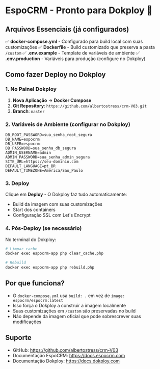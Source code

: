 # EspoCRM - Pronto para Dokploy 🚀

## Arquivos Essenciais (já configurados)

✅ **docker-compose.yml** - Configurado para build local com suas customizações
✅ **Dockerfile** - Build customizado que preserva a pasta `/custom`
✅ **.env.example** - Template de variáveis de ambiente
✅ **.env.production** - Variáveis para produção (configure no Dokploy)

## Como fazer Deploy no Dokploy

### 1. No Painel Dokploy

1. **Nova Aplicação** → **Docker Compose**
2. **Git Repository**: `https://github.com/albertostress/crm-V03.git`
3. **Branch**: `master`

### 2. Variáveis de Ambiente (configurar no Dokploy)

```env
DB_ROOT_PASSWORD=sua_senha_root_segura
DB_NAME=espocrm
DB_USER=espocrm
DB_PASSWORD=sua_senha_db_segura
ADMIN_USERNAME=admin
ADMIN_PASSWORD=sua_senha_admin_segura
SITE_URL=https://seu-dominio.com
DEFAULT_LANGUAGE=pt_BR
DEFAULT_TIMEZONE=America/Sao_Paulo
```

### 3. Deploy

Clique em **Deploy** - O Dokploy faz tudo automaticamente:
- Build da imagem com suas customizações
- Start dos containers
- Configuração SSL com Let's Encrypt

### 4. Pós-Deploy (se necessário)

No terminal do Dokploy:
```bash
# Limpar cache
docker exec espocrm-app php clear_cache.php

# Rebuild
docker exec espocrm-app php rebuild.php
```

## Por que funciona?

- O `docker-compose.yml` usa `build: .` em vez de `image: espocrm/espocrm:latest`
- Isso força o Dokploy a construir a imagem localmente
- Suas customizações em `/custom` são preservadas no build
- Não depende da imagem oficial que pode sobrescrever suas modificações

## Suporte

- GitHub: https://github.com/albertostress/crm-V03
- Documentação EspoCRM: https://docs.espocrm.com
- Documentação Dokploy: https://docs.dokploy.com